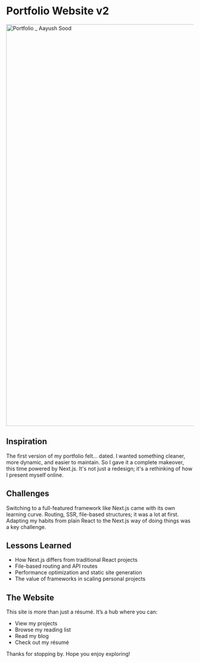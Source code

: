# Portfolio Website v2

<img width="1920" height="1080" alt="Portfolio _ Aayush Sood" src="https://github.com/user-attachments/assets/b71e4d0d-9355-4aba-a294-e8334a103486" />

## Inspiration

The first version of my portfolio felt… dated. I wanted something cleaner, more dynamic, and easier to maintain. So I gave it a complete makeover, this time powered by Next.js. It's not just a redesign; it's a rethinking of how I present myself online.

## Challenges

Switching to a full-featured framework like Next.js came with its own learning curve. Routing, SSR, file-based structures; it was a lot at first. Adapting my habits from plain React to the Next.js way of doing things was a key challenge.

## Lessons Learned

- How Next.js differs from traditional React projects
- File-based routing and API routes
- Performance optimization and static site generation
- The value of frameworks in scaling personal projects

## The Website

This site is more than just a résumé. It’s a hub where you can:

- View my projects
- Browse my reading list
- Read my blog
- Check out my résumé

Thanks for stopping by. Hope you enjoy exploring!
